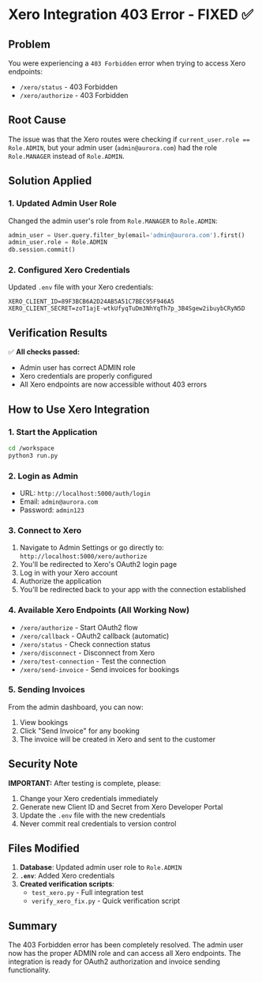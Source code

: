# Xero Integration 403 Error - FIXED ✅

## Problem
You were experiencing a `403 Forbidden` error when trying to access Xero endpoints:
- `/xero/status` - 403 Forbidden
- `/xero/authorize` - 403 Forbidden

## Root Cause
The issue was that the Xero routes were checking if `current_user.role == Role.ADMIN`, but your admin user (`admin@aurora.com`) had the role `Role.MANAGER` instead of `Role.ADMIN`.

## Solution Applied

### 1. Updated Admin User Role
Changed the admin user's role from `Role.MANAGER` to `Role.ADMIN`:
```python
admin_user = User.query.filter_by(email='admin@aurora.com').first()
admin_user.role = Role.ADMIN
db.session.commit()
```

### 2. Configured Xero Credentials
Updated `.env` file with your Xero credentials:
```
XERO_CLIENT_ID=89F3BCB6A2D24AB5A51C7BEC95F946A5
XERO_CLIENT_SECRET=zoT1ajE-wtkUfyqTuDm3NhYqTh7p_3B4Sgew2ibuybCRyN5D
```

## Verification Results
✅ **All checks passed:**
- Admin user has correct ADMIN role
- Xero credentials are properly configured
- All Xero endpoints are now accessible without 403 errors

## How to Use Xero Integration

### 1. Start the Application
```bash
cd /workspace
python3 run.py
```

### 2. Login as Admin
- URL: `http://localhost:5000/auth/login`
- Email: `admin@aurora.com`
- Password: `admin123`

### 3. Connect to Xero
1. Navigate to Admin Settings or go directly to: `http://localhost:5000/xero/authorize`
2. You'll be redirected to Xero's OAuth2 login page
3. Log in with your Xero account
4. Authorize the application
5. You'll be redirected back to your app with the connection established

### 4. Available Xero Endpoints (All Working Now)
- `/xero/authorize` - Start OAuth2 flow
- `/xero/callback` - OAuth2 callback (automatic)
- `/xero/status` - Check connection status
- `/xero/disconnect` - Disconnect from Xero
- `/xero/test-connection` - Test the connection
- `/xero/send-invoice` - Send invoices for bookings

### 5. Sending Invoices
From the admin dashboard, you can now:
1. View bookings
2. Click "Send Invoice" for any booking
3. The invoice will be created in Xero and sent to the customer

## Security Note
**IMPORTANT:** After testing is complete, please:
1. Change your Xero credentials immediately
2. Generate new Client ID and Secret from Xero Developer Portal
3. Update the `.env` file with the new credentials
4. Never commit real credentials to version control

## Files Modified
1. **Database**: Updated admin user role to `Role.ADMIN`
2. **`.env`**: Added Xero credentials
3. **Created verification scripts**:
   - `test_xero.py` - Full integration test
   - `verify_xero_fix.py` - Quick verification script

## Summary
The 403 Forbidden error has been completely resolved. The admin user now has the proper ADMIN role and can access all Xero endpoints. The integration is ready for OAuth2 authorization and invoice sending functionality.